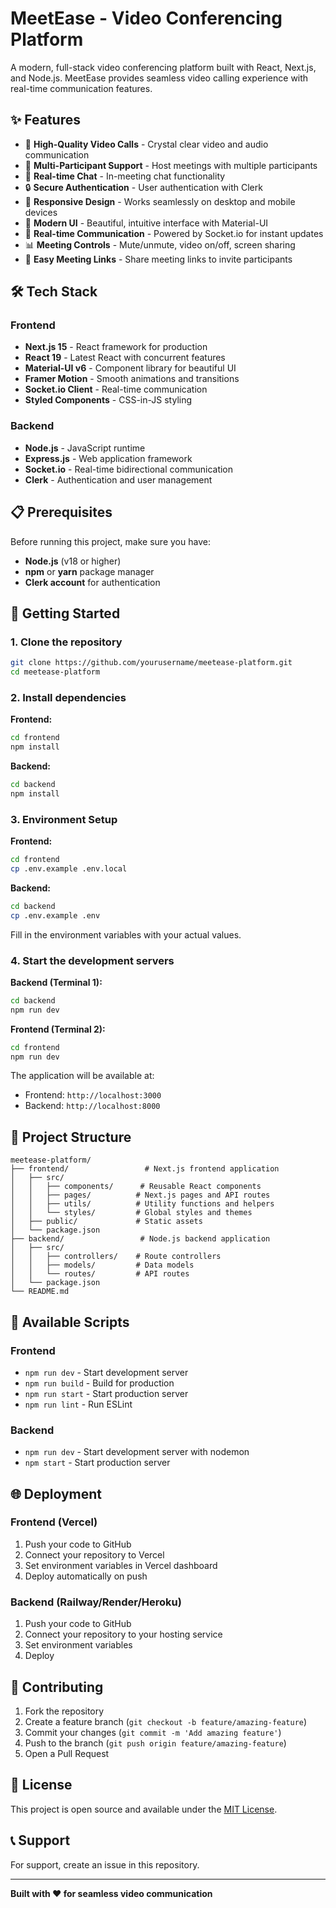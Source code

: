 # MeetEase - Video Conferencing Platform

A modern, full-stack video conferencing platform built with React, Next.js, and Node.js. MeetEase provides seamless video calling experience with real-time communication features.

## ✨ Features

- 🎥 **High-Quality Video Calls** - Crystal clear video and audio communication
- 👥 **Multi-Participant Support** - Host meetings with multiple participants
- 💬 **Real-time Chat** - In-meeting chat functionality
- 🔒 **Secure Authentication** - User authentication with Clerk
- 📱 **Responsive Design** - Works seamlessly on desktop and mobile devices
- 🎨 **Modern UI** - Beautiful, intuitive interface with Material-UI
- 🚀 **Real-time Communication** - Powered by Socket.io for instant updates
- 📊 **Meeting Controls** - Mute/unmute, video on/off, screen sharing
- 🔗 **Easy Meeting Links** - Share meeting links to invite participants

## 🛠️ Tech Stack

### Frontend

- **Next.js 15** - React framework for production
- **React 19** - Latest React with concurrent features
- **Material-UI v6** - Component library for beautiful UI
- **Framer Motion** - Smooth animations and transitions
- **Socket.io Client** - Real-time communication
- **Styled Components** - CSS-in-JS styling

### Backend

- **Node.js** - JavaScript runtime
- **Express.js** - Web application framework
- **Socket.io** - Real-time bidirectional communication
- **Clerk** - Authentication and user management

## 📋 Prerequisites

Before running this project, make sure you have:

- **Node.js** (v18 or higher)
- **npm** or **yarn** package manager
- **Clerk account** for authentication

## 🚀 Getting Started

### 1. Clone the repository

```bash
git clone https://github.com/yourusername/meetease-platform.git
cd meetease-platform
```

### 2. Install dependencies

**Frontend:**

```bash
cd frontend
npm install
```

**Backend:**

```bash
cd backend
npm install
```

### 3. Environment Setup

**Frontend:**

```bash
cd frontend
cp .env.example .env.local
```

**Backend:**

```bash
cd backend
cp .env.example .env
```

Fill in the environment variables with your actual values.

### 4. Start the development servers

**Backend (Terminal 1):**

```bash
cd backend
npm run dev
```

**Frontend (Terminal 2):**

```bash
cd frontend
npm run dev
```

The application will be available at:

- Frontend: `http://localhost:3000`
- Backend: `http://localhost:8000`

## 📁 Project Structure

```
meetease-platform/
├── frontend/                 # Next.js frontend application
│   ├── src/
│   │   ├── components/      # Reusable React components
│   │   ├── pages/          # Next.js pages and API routes
│   │   ├── utils/          # Utility functions and helpers
│   │   └── styles/         # Global styles and themes
│   ├── public/             # Static assets
│   └── package.json
├── backend/                 # Node.js backend application
│   ├── src/
│   │   ├── controllers/    # Route controllers
│   │   ├── models/         # Data models
│   │   └── routes/         # API routes
│   └── package.json
└── README.md
```

## 🔧 Available Scripts

### Frontend

- `npm run dev` - Start development server
- `npm run build` - Build for production
- `npm run start` - Start production server
- `npm run lint` - Run ESLint

### Backend

- `npm run dev` - Start development server with nodemon
- `npm start` - Start production server

## 🌐 Deployment

### Frontend (Vercel)

1. Push your code to GitHub
2. Connect your repository to Vercel
3. Set environment variables in Vercel dashboard
4. Deploy automatically on push

### Backend (Railway/Render/Heroku)

1. Push your code to GitHub
2. Connect your repository to your hosting service
3. Set environment variables
4. Deploy

## 🤝 Contributing

1. Fork the repository
2. Create a feature branch (`git checkout -b feature/amazing-feature`)
3. Commit your changes (`git commit -m 'Add amazing feature'`)
4. Push to the branch (`git push origin feature/amazing-feature`)
5. Open a Pull Request

## 📝 License

This project is open source and available under the [MIT License](LICENSE).

## 📞 Support

For support, create an issue in this repository.

---

**Built with ❤️ for seamless video communication**
